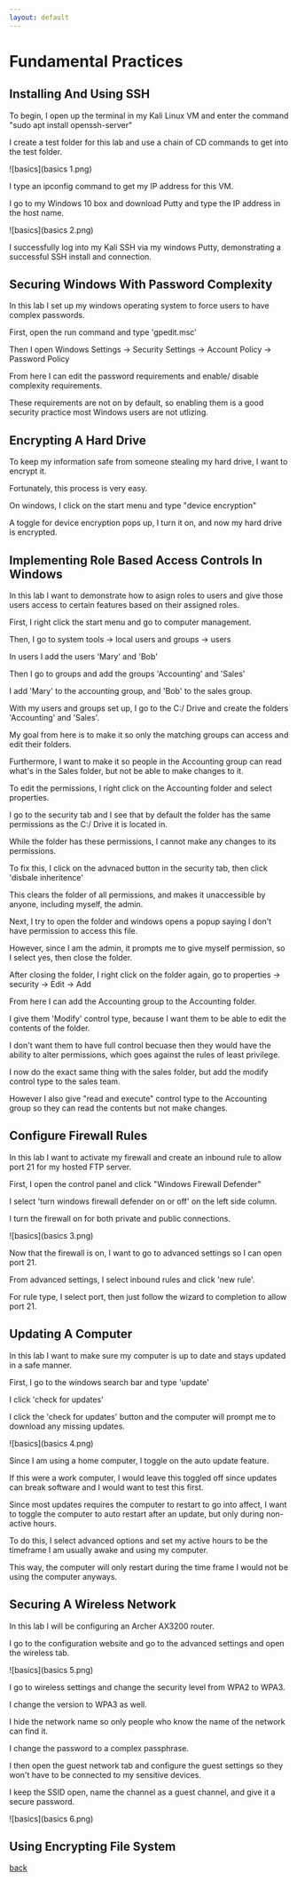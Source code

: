 ```yaml
---
layout: default
---
```


# Fundamental Practices

## Installing And Using SSH

To begin, I open up the terminal in my Kali Linux VM and enter the command "sudo apt install openssh-server"

I create a test folder for this lab and use a chain of CD commands to get into the test folder.

![basics](basics 1.png)

I type an ipconfig command to get my IP address for this VM.

I go to my Windows 10 box and download Putty and type the IP address in the host name.

![basics](basics 2.png)

I successfully log into my Kali SSH via my windows Putty, demonstrating a successful SSH install and connection.


## Securing Windows With Password Complexity

In this lab I set up my windows operating system to force users to have complex passwords.

First, open the run command and type 'gpedit.msc'

Then I open Windows Settings -> Security Settings -> Account Policy -> Password Policy

From here I can edit the password requirements and enable/ disable complexity requirements.

These requirements are not on by default, so enabling them is a good security practice most Windows users are not utlizing.


## Encrypting A Hard Drive

To keep my information safe from someone stealing my hard drive, I want to encrypt it.

Fortunately, this process is very easy.

On windows, I click on the start menu and type "device encryption"

A toggle for device encryption pops up, I turn it on, and now my hard drive is encrypted.


## Implementing Role Based Access Controls In Windows

In this lab I want to demonstrate how to asign roles to users and give those users access to certain features based on their assigned roles.

First, I right click the start menu and go to computer management.

Then, I go to system tools -> local users and groups -> users

In users I add the users 'Mary' and 'Bob'

Then I go to groups and add the groups 'Accounting' and 'Sales'

I add 'Mary' to the accounting group, and 'Bob' to the sales group.

With my users and groups set up, I go to the C:/ Drive and create the folders 'Accounting' and 'Sales'.

My goal from here is to make it so only the matching groups can access and edit their folders.

Furthermore, I want to make it so people in the Accounting group can read what's in the Sales folder, but not be able to make changes to it.

To edit the permissions, I right click on the Accounting folder and select properties.

I go to the security tab and I see that by default the folder has the same permissions as the C:/ Drive it is located in.

While the folder has these permissions, I cannot make any changes to its permissions. 

To fix this, I click on the advnaced button in the security tab, then click 'disbale inheritence'

This clears the folder of all permissions, and makes it unaccessible by anyone, including myself, the admin.

Next, I try to open the folder and windows opens a popup saying I don't have permission to access this file.

However, since I am the admin, it prompts me to give myself permission, so I select yes, then close the folder.

After closing the folder, I right click on the folder again, go to properties -> security -> Edit -> Add

From here I can add the Accounting group to the Accounting folder.

I give them 'Modify' control type, because I want them to be able to edit the contents of the folder.

I don't want them to have full control becuase then they would have the ability to alter permissions, which goes against the rules of least privilege.

I now do the exact same thing with the sales folder, but add the modify control type to the sales team.

However I also give "read and execute" control type to the Accounting group so they can read the contents but not make changes.


## Configure Firewall Rules

In this lab I want to activate my firewall and create an inbound rule to allow port 21 for my hosted FTP server.

First, I open the control panel and click "Windows Firewall Defender"

I select 'turn windows firewall defender on or off' on the left side column.

I turn the firewall on for both private and public connections.

![basics](basics 3.png)

Now that the firewall is on, I want to go to advanced settings so I can open port 21.

From advanced settings, I select inbound rules and click 'new rule'.

For rule type, I select port, then just follow the wizard to completion to allow port 21.


## Updating A Computer

In this lab I want to make sure my computer is up to date and stays updated in a safe manner.

First, I go to the windows search bar and type 'update'

I click 'check for updates'

I click the 'check for updates' button and the computer will prompt me to download any missing updates.

![basics](basics 4.png)

Since I am using a home computer, I toggle on the auto update feature.

If this were a work computer, I would leave this toggled off since updates can break software and I would want to test this first.

Since most updates requires the computer to restart to go into affect, I want to toggle the computer to auto restart after an update, but only during non-active hours.

To do this, I select advanced options and set my active hours to be the timeframe I am usually awake and using my computer.

This way, the computer will only restart during the time frame I would not be using the computer anyways.



## Securing A Wireless Network

In this lab I will be configuring an Archer AX3200 router.

I go to the configuration website and go to the advanced settings and open the wireless tab.

![basics](basics 5.png)

I go to wireless settings and change the security level from WPA2 to WPA3.

I change the version to WPA3 as well.

I hide the network name so only people who know the name of the network can find it.

I change the password to a complex passphrase.

I then open the guest network tab and configure the guest settings so they won't have to be connected to my sensitive devices.

I keep the SSID open, name the channel as a guest channel, and give it a secure password.

![basics](basics 6.png)


## Using Encrypting File System



[back](./)
